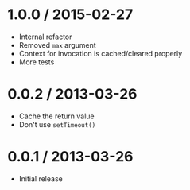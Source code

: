 
1.0.0 / 2015-02-27
==================

 - Internal refactor
 - Removed `max` argument
 - Context for invocation is cached/cleared properly
 - More tests

0.0.2 / 2013-03-26
==================

 - Cache the return value
 - Don't use `setTimeout()`

0.0.1 / 2013-03-26
==================

 - Initial release
